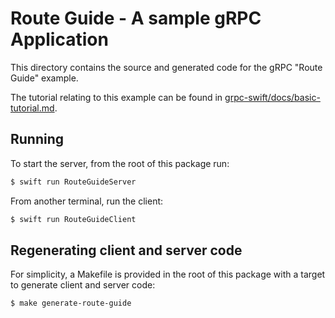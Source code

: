 # Route Guide - A sample gRPC Application

This directory contains the source and generated code for the gRPC "Route Guide"
example.

The tutorial relating to this example can be found in
[grpc-swift/docs/basic-tutorial.md][basic-tutorial].

## Running

To start the server, from the root of this package run:

```sh
$ swift run RouteGuideServer
```

From another terminal, run the client:

```sh
$ swift run RouteGuideClient
```

## Regenerating client and server code

For simplicity, a Makefile is provided in the root of this package with a target
to generate client and server code:

```sh
$ make generate-route-guide
```

[basic-tutorial]: ../../../docs/basic-tutorial.md
